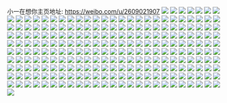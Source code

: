 小一在想你主页地址: https://weibo.com/u/2609021907 
![](https://wx4.sinaimg.cn/mw2000/9b8283d3ly1h9ilw37p2jj20v11j20vw.jpg) 
![](https://wx4.sinaimg.cn/mw2000/9b8283d3ly1h96qvzolyuj22c0340qv5.jpg) 
![](https://wx4.sinaimg.cn/mw2000/9b8283d3ly1h96qvykvm5j22c0340npe.jpg) 
![](https://wx4.sinaimg.cn/mw2000/9b8283d3ly1h95v25jftvj20zu0rejw1.jpg) 
![](https://wx4.sinaimg.cn/mw2000/9b8283d3ly1h95kzr47rhj20zu0t9dpi.jpg) 
![](https://wx4.sinaimg.cn/mw2000/9b8283d3ly1h95kzry5a5j22c0340kjl.jpg) 
![](https://wx4.sinaimg.cn/mw2000/9b8283d3ly1h95kzsq747j21o02804qp.jpg) 
![](https://wx4.sinaimg.cn/mw2000/9b8283d3ly1h8prv4klv5j213u0tun5v.jpg) 
![](https://wx4.sinaimg.cn/mw2000/9b8283d3ly1h8prtpa5w9j20u014046i.jpg) 
![](https://wx4.sinaimg.cn/mw2000/9b8283d3ly1h8pru3brtqj20u412846i.jpg) 
![](https://wx4.sinaimg.cn/mw2000/9b8283d3ly1h8prsgpc6oj21o02801kx.jpg) 
![](https://wx4.sinaimg.cn/mw2000/9b8283d3ly1h8okmcea9sj22c0340x6q.jpg) 
![](https://wx4.sinaimg.cn/mw2000/9b8283d3ly1h8oodc4dr8j22c03407wi.jpg) 
![](https://wx4.sinaimg.cn/mw2000/9b8283d3ly1h8okmb5wfmj23402c0kjm.jpg) 
![](https://wx4.sinaimg.cn/mw2000/9b8283d3ly1h8oo5o9yaaj23402c04qr.jpg) 
![](https://wx4.sinaimg.cn/mw2000/9b8283d3ly1h8knvdg783j22c0340x6q.jpg) 
![](https://wx4.sinaimg.cn/mw2000/9b8283d3ly1h8knvc6cfnj22c0340x6p.jpg) 
![](https://wx4.sinaimg.cn/mw2000/9b8283d3ly1h8h32nwbnuj23402c0npe.jpg) 
![](https://wx4.sinaimg.cn/mw2000/9b8283d3ly1h8h32oyudkj23402c07wi.jpg) 
![](https://wx4.sinaimg.cn/mw2000/9b8283d3ly1h8h32mksdwj22c0340u0x.jpg) 
![](https://wx4.sinaimg.cn/mw2000/9b8283d3ly1h8e5vc04xnj21ny1zp4qp.jpg) 
![](https://wx4.sinaimg.cn/mw2000/9b8283d3ly1h8e5v9auu7j229533yb29.jpg) 
![](https://wx4.sinaimg.cn/mw2000/9b8283d3ly1h8e5vgv6z3j22692unqv5.jpg) 
![](https://wx4.sinaimg.cn/mw2000/9b8283d3ly1h89oajkixjj21op1qf7wh.jpg) 
![](https://wx4.sinaimg.cn/mw2000/9b8283d3ly1h86587p4zrj22c0340x6q.jpg) 
![](https://wx4.sinaimg.cn/mw2000/9b8283d3ly1h84wan9qnnj22c0340000.jpg) 
![](https://wx4.sinaimg.cn/mw2000/9b8283d3ly1h84wa54ts5j22c0340e82.jpg) 
![](https://wx4.sinaimg.cn/mw2000/9b8283d3ly1h84w9sxj02j22392pvnpd.jpg) 
![](https://wx4.sinaimg.cn/mw2000/9b8283d3ly1h7uk6h26m6j22c0340kjl.jpg) 
![](https://wx4.sinaimg.cn/mw2000/9b8283d3ly1h7uk6lvy07j21o02804qp.jpg) 
![](https://wx4.sinaimg.cn/mw2000/9b8283d3ly1h7s5o06mjkj22c0340u0x.jpg) 
![](https://wx4.sinaimg.cn/mw2000/9b8283d3ly1h7s5nzac20j23402c0x6q.jpg) 
![](https://wx4.sinaimg.cn/mw2000/9b8283d3ly1h7s5o3y95tj23402c0kjm.jpg) 
![](https://wx4.sinaimg.cn/mw2000/9b8283d3ly1h7s5o2fx0qj23402c0u0y.jpg) 
![](https://wx4.sinaimg.cn/mw2000/9b8283d3ly1h7nnp4fe7vj21mi261kjl.jpg) 
![](https://wx4.sinaimg.cn/mw2000/9b8283d3ly1h7nnpcgt8kj21mo268npd.jpg) 
![](https://wx4.sinaimg.cn/mw2000/9b8283d3ly1h7nnox2zs7j21o0280b29.jpg) 
![](https://wx4.sinaimg.cn/mw2000/9b8283d3ly1h7mbgaeejjj22801o0x2w.jpg) 
![](https://wx4.sinaimg.cn/mw2000/9b8283d3ly1h7mbfrap6dj21o02807wh.jpg) 
![](https://wx4.sinaimg.cn/mw2000/9b8283d3ly1h7mbftnhjbj21o02807wh.jpg) 
![](https://wx4.sinaimg.cn/mw2000/9b8283d3ly1h7mbfwh4aaj21o02807wh.jpg) 
![](https://wx4.sinaimg.cn/mw2000/9b8283d3ly1h7mbfyddndj21je21v1kx.jpg) 
![](https://wx4.sinaimg.cn/mw2000/9b8283d3ly1h7mbgdq2a7j23402c0u0y.jpg) 
![](https://wx4.sinaimg.cn/mw2000/9b8283d3ly1h7mbg0ye42j21o0280e81.jpg) 
![](https://wx4.sinaimg.cn/mw2000/9b8283d3ly1h7mbg548jqj210d1jab1j.jpg) 
![](https://wx4.sinaimg.cn/mw2000/9b8283d3ly1h7mbg38990j21o02804qp.jpg) 
![](https://wx4.sinaimg.cn/mw2000/9b8283d3ly1h7mbg8s02pj23402c0qv6.jpg) 
![](https://wx4.sinaimg.cn/mw2000/9b8283d3ly1h7mbfozn2dj21o02807wh.jpg) 
![](https://wx4.sinaimg.cn/mw2000/9b8283d3ly1h7ldps952fj23342bc1kz.jpg) 
![](https://wx4.sinaimg.cn/mw2000/9b8283d3ly1h7ldplp4omj22bc334e83.jpg) 
![](https://wx4.sinaimg.cn/mw2000/9b8283d3ly1h7ldpw23grj23402c04qq.jpg) 
![](https://wx4.sinaimg.cn/mw2000/9b8283d3ly1h7j1ooq0haj22c03401ky.jpg) 
![](https://wx4.sinaimg.cn/mw2000/9b8283d3ly1h7j1oqtrqhj21o02804qp.jpg) 
![](https://wx4.sinaimg.cn/mw2000/9b8283d3ly1h7j1olq71rj21aq1slh5r.jpg) 
![](https://wx4.sinaimg.cn/mw2000/9b8283d3ly1h7j1pg2d8ej20u414448m.jpg) 
![](https://wx4.sinaimg.cn/mw2000/9b8283d3ly1h7j1owiy0dj22c0340npe.jpg) 
![](https://wx4.sinaimg.cn/mw2000/9b8283d3ly1h7j1otsrxvj21o0280npd.jpg) 
![](https://wx4.sinaimg.cn/mw2000/9b8283d3ly1h73pd447vcj22c0340kjm.jpg) 
![](https://wx4.sinaimg.cn/mw2000/9b8283d3ly1h6y83uylz1j22c0340hdu.jpg) 
![](https://wx4.sinaimg.cn/mw2000/9b8283d3ly1h6y83zsg78j22c0340qv6.jpg) 
![](https://wx4.sinaimg.cn/mw2000/9b8283d3ly1h6y83wa84cj22bs1u97wh.jpg) 
![](https://wx4.sinaimg.cn/mw2000/9b8283d3ly1h6m38zbng0j21ba0zgjxc.jpg) 
![](https://wx4.sinaimg.cn/mw2000/9b8283d3ly1h6m38zku0kj20zk1bfacv.jpg) 
![](https://wx4.sinaimg.cn/mw2000/9b8283d3ly1h6hz3icbkwj21jg137783.jpg) 
![](https://wx4.sinaimg.cn/mw2000/9b8283d3ly1h6hz3l7ybfj21o0280b29.jpg) 
![](https://wx4.sinaimg.cn/mw2000/9b8283d3ly1h6hz3yr7v0j21o0280ha4.jpg) 
![](https://wx4.sinaimg.cn/mw2000/9b8283d3ly1h6hz45j1fmj21o0280at9.jpg) 
![](https://wx4.sinaimg.cn/mw2000/9b8283d3ly1h6hz497jpzj21o0280kjl.jpg) 
![](https://wx4.sinaimg.cn/mw2000/9b8283d3ly1h6f2cbz38kj21o02804qp.jpg) 
![](https://wx4.sinaimg.cn/mw2000/9b8283d3ly1h6b3nchrpsj22121is7wh.jpg) 
![](https://wx4.sinaimg.cn/mw2000/9b8283d3ly1h6b3ng9bzlj23402c04qp.jpg) 
![](https://wx4.sinaimg.cn/mw2000/9b8283d3ly1h69x3jymt4j21o02807c3.jpg) 
![](https://wx4.sinaimg.cn/mw2000/9b8283d3ly1h68rzobzzgj20xs17pq8e.jpg) 
![](https://wx4.sinaimg.cn/mw2000/9b8283d3ly1h642uutibjj21ec20a7wh.jpg) 
![](https://wx4.sinaimg.cn/mw2000/9b8283d3ly1h62tulyvgjj20tu13u166.jpg) 
![](https://wx4.sinaimg.cn/mw2000/9b8283d3ly1h62tu3fjs9j22c03407wi.jpg) 
![](https://wx4.sinaimg.cn/mw2000/9b8283d3ly1h62tu29kr6j21o02yo76n.jpg) 
![](https://wx4.sinaimg.cn/mw2000/9b8283d3ly1h61nhmcop6j23402c0qv5.jpg) 
![](https://wx4.sinaimg.cn/mw2000/9b8283d3ly1h61nhnmd5lj23402c0u0x.jpg) 
![](https://wx4.sinaimg.cn/mw2000/9b8283d3ly1h61nhl5gypj22fj1up4qp.jpg) 
![](https://wx4.sinaimg.cn/mw2000/9b8283d3ly1h5ybcxpn71j22c0340qv6.jpg) 
![](https://wx4.sinaimg.cn/mw2000/9b8283d3ly1h5ybczl542j23402c0u0y.jpg) 
![](https://wx4.sinaimg.cn/mw2000/9b8283d3ly1h5uv7qbj6wj21o02804qp.jpg) 
![](https://wx4.sinaimg.cn/mw2000/9b8283d3ly1h5uv7r2qkmj20tu13u471.jpg) 
![](https://wx4.sinaimg.cn/mw2000/9b8283d3ly1h5u7xqmhoij21o0280e81.jpg) 
![](https://wx4.sinaimg.cn/mw2000/9b8283d3ly1h5tqn6kt59j21o02807wh.jpg) 
![](https://wx4.sinaimg.cn/mw2000/9b8283d3ly1h5tqn4umpcj21o0280e81.jpg) 
![](https://wx4.sinaimg.cn/mw2000/9b8283d3ly1h5tqn7cu1kj21o02807wh.jpg) 
![](https://wx4.sinaimg.cn/mw2000/9b8283d3ly1h5t2w4bgepj21o02804qp.jpg) 
![](https://wx4.sinaimg.cn/mw2000/9b8283d3ly1h5q69y9cbdj21hc0u0797.jpg) 
![](https://wx4.sinaimg.cn/mw2000/9b8283d3ly1h5lnckm1vnj23402c0hdu.jpg) 
![](https://wx4.sinaimg.cn/mw2000/9b8283d3ly1h5fg20za4fj21o0280x6q.jpg) 
![](https://wx4.sinaimg.cn/mw2000/9b8283d3ly1h5fg39yyivj22b432ue88.jpg) 
![](https://wx4.sinaimg.cn/mw2000/9b8283d3ly1h5fg1ukhtqj22c0340hdv.jpg) 
![](https://wx4.sinaimg.cn/mw2000/9b8283d3ly1h5fg1pxfnzj229n340x6t.jpg) 
![](https://wx4.sinaimg.cn/mw2000/9b8283d3ly1h55bd5cdogj22801o01kx.jpg) 
![](https://wx4.sinaimg.cn/mw2000/9b8283d3ly1h55b9sce1vj20zk10zqfr.jpg) 
![](https://wx4.sinaimg.cn/mw2000/9b8283d3ly1h55b9m6jlrj20zk1037de.jpg) 
![](https://wx4.sinaimg.cn/mw2000/9b8283d3ly1h55b9szb48j20zk0zkaiy.jpg) 
![](https://wx4.sinaimg.cn/mw2000/9b8283d3ly1h55hmkgsd2j22c0340u0y.jpg) 
![](https://wx4.sinaimg.cn/mw2000/9b8283d3ly1h55bakyoixj20lj0wd7bi.jpg) 
![](https://wx4.sinaimg.cn/mw2000/9b8283d3ly1h55b9qx0sdj213w1rye81.jpg) 
![](https://wx4.sinaimg.cn/mw2000/9b8283d3ly1h55b9p6v90j21cp21bu0x.jpg) 
![](https://wx4.sinaimg.cn/mw2000/9b8283d3ly1h55b9n025vj21ct1x4kjl.jpg) 
![](https://wx4.sinaimg.cn/mw2000/9b8283d3ly1h51nk58kbkj22lf1yyx6p.jpg) 
![](https://wx4.sinaimg.cn/mw2000/9b8283d3ly1h51nk6e8j3j22c0340kjm.jpg) 
![](https://wx4.sinaimg.cn/mw2000/9b8283d3ly1h51nk746y8j215h0v17et.jpg) 
![](https://wx4.sinaimg.cn/mw2000/9b8283d3ly1h51nk7etlaj20r70jx77n.jpg) 
![](https://wx4.sinaimg.cn/mw2000/9b8283d3ly1h51nk8bdzqj23402c0hdu.jpg) 
![](https://wx4.sinaimg.cn/mw2000/9b8283d3ly1h51nk9ts0kj23402c0u0x.jpg) 
![](https://wx4.sinaimg.cn/mw2000/9b8283d3ly1h51nkcksw2j23402c0npe.jpg) 
![](https://wx4.sinaimg.cn/mw2000/9b8283d3ly1h51nkdvsd3j22c03407wi.jpg) 
![](https://wx4.sinaimg.cn/mw2000/9b8283d3ly1h4w28akk94j22c0340u0y.jpg) 
![](https://wx4.sinaimg.cn/mw2000/9b8283d3ly1h4w2884fmzj22c0340u0y.jpg) 
![](https://wx4.sinaimg.cn/mw2000/9b8283d3ly1h4rl1q44pjj22c01v1e55.jpg) 
![](https://wx4.sinaimg.cn/mw2000/9b8283d3ly1h4rl1rnymdj22c02dgx6p.jpg) 
![](https://wx4.sinaimg.cn/mw2000/9b8283d3ly1h4rl1tevxhj22c02m37wi.jpg) 
![](https://wx4.sinaimg.cn/mw2000/9b8283d3ly1h4rl1vdzucj22c02d1hdu.jpg) 
![](https://wx4.sinaimg.cn/mw2000/9b8283d3ly1h4g3em3w9zj20tz0mi12m.jpg) 
![](https://wx4.sinaimg.cn/mw2000/9b8283d3ly1h4g3ek9hwjj22c0340e82.jpg) 
![](https://wx4.sinaimg.cn/mw2000/9b8283d3ly1h1cxaja4vaj21o02807wh.jpg) 
![](https://wx4.sinaimg.cn/mw2000/9b8283d3ly1gzk98jqd66j20tz0mialv.jpg) 
![](https://wx4.sinaimg.cn/mw2000/9b8283d3ly1gzk98ioh86j22c0340e82.jpg) 
![](https://wx4.sinaimg.cn/mw2000/9b8283d3ly1gzk98hf0lcj21o02807wh.jpg) 
![](https://wx4.sinaimg.cn/mw2000/9b8283d3ly1gys618ouwaj21o02801kx.jpg) 
![](https://wx4.sinaimg.cn/mw2000/9b8283d3ly1gys6043vi7j21o0280u0x.jpg) 
![](https://wx4.sinaimg.cn/mw2000/9b8283d3ly1gys605awcbj21o02804qp.jpg) 
![](https://wx4.sinaimg.cn/mw2000/9b8283d3ly1gykhjcjbr1j21o02804qp.jpg) 
![](https://wx4.sinaimg.cn/mw2000/9b8283d3ly1gxsg1infbkj20tc0rsagn.jpg) 
![](https://wx4.sinaimg.cn/mw2000/9b8283d3ly1gxsg05c0gtj20tl0t9qa7.jpg) 
![](https://wx4.sinaimg.cn/mw2000/9b8283d3ly1gxsg05zxzzj215214daml.jpg) 
![](https://wx4.sinaimg.cn/mw2000/9b8283d3ly1gu2orv3p5rj22801o0npd.jpg) 
![](https://wx4.sinaimg.cn/mw2000/002QzbMvly1gu2orzsg4zj60u00w2n6s02.jpg) 
![](https://wx4.sinaimg.cn/mw2000/002QzbMvly1gu2otj3zwoj60os0rwako02.jpg) 
![](https://wx4.sinaimg.cn/mw2000/002QzbMvly1gu2os6e81wj61o0280qv502.jpg) 
![](https://wx4.sinaimg.cn/mw2000/9b8283d3ly1gsdx4fb0iaj22c03407wi.jpg) 
![](https://wx4.sinaimg.cn/mw2000/9b8283d3ly1gsdx4h5lu2j23402c0b2a.jpg) 
![](https://wx4.sinaimg.cn/mw2000/9b8283d3ly1gsdx4irwflj23402c07wh.jpg) 
![](https://wx4.sinaimg.cn/mw2000/9b8283d3ly1gsdx4e9o9kj22c03407wi.jpg) 
![](https://wx4.sinaimg.cn/mw2000/9b8283d3ly1gsdx4lxoluj23402c0e81.jpg) 
![](https://wx4.sinaimg.cn/mw2000/9b8283d3ly1gsdx4knm0uj22c0340npe.jpg) 
![](https://wx4.sinaimg.cn/mw2000/9b8283d3ly1gsdx4nvytuj23402c0hdt.jpg) 
![](https://wx4.sinaimg.cn/mw2000/9b8283d3ly1gsdx4pko9vj23402c0e81.jpg) 
![](https://wx4.sinaimg.cn/mw2000/9b8283d3ly1gsdx4s01lwj22c0340qv6.jpg) 
![](https://wx4.sinaimg.cn/mw2000/9b8283d3ly1gropglvmqgj22c0340nph.jpg) 
![](https://wx4.sinaimg.cn/mw2000/9b8283d3ly1gropgqbsmlj22801o0kjl.jpg) 
![](https://wx4.sinaimg.cn/mw2000/9b8283d3ly1gropgxgchcj225q29u7wh.jpg) 
![](https://wx4.sinaimg.cn/mw2000/9b8283d3ly1groph5a0b8j227v2a2aoy.jpg) 
![](https://wx4.sinaimg.cn/mw2000/9b8283d3ly1groph2wunuj22xp27au0y.jpg) 
![](https://wx4.sinaimg.cn/mw2000/9b8283d3ly1gropjfbrkrj23402c07wi.jpg) 
![](https://wx4.sinaimg.cn/mw2000/9b8283d3ly1gropjluyp1j23402c0b2b.jpg) 
![](https://wx4.sinaimg.cn/mw2000/9b8283d3ly1gropjygl7xj22c0340x6q.jpg) 
![](https://wx4.sinaimg.cn/mw2000/9b8283d3ly1gropjrymuwj23402c04qr.jpg) 
![](https://wx4.sinaimg.cn/mw2000/9b8283d3ly1grnywiigasj23402c07ur.jpg) 
![](https://wx4.sinaimg.cn/mw2000/9b8283d3ly1gr48zeifxaj23402c0b29.jpg) 
![](https://wx4.sinaimg.cn/mw2000/9b8283d3ly1gr48zi6mlvj23402c0npd.jpg) 
![](https://wx4.sinaimg.cn/mw2000/9b8283d3ly1gr48zcob3dj22c03404qr.jpg) 
![](https://wx4.sinaimg.cn/mw2000/9b8283d3ly1gpxgjptxdrj21o02804qq.jpg) 
![](https://wx4.sinaimg.cn/mw2000/9b8283d3ly1gpxgju75gdj21o02801ky.jpg) 
![](https://wx4.sinaimg.cn/mw2000/9b8283d3ly1gpxgk1d58oj21o02804qq.jpg) 
![](https://wx4.sinaimg.cn/mw2000/9b8283d3ly1gmjntfy1jlj22c0340hdu.jpg) 
![](https://wx4.sinaimg.cn/mw2000/9b8283d3ly1gmjntjue85j23402c0x6p.jpg) 
![](https://wx4.sinaimg.cn/mw2000/9b8283d3ly1gikp4x4iq4j20mz0uddy2.jpg) 
![](https://wx4.sinaimg.cn/mw2000/9b8283d3ly1gikp3v6e65j22801o0npd.jpg) 
![](https://wx4.sinaimg.cn/mw2000/9b8283d3ly1gikp3p79drj21o0280qv5.jpg) 
![](https://wx4.sinaimg.cn/mw2000/9b8283d3ly1gikp3s6o9nj21o0280e81.jpg) 
![](https://wx4.sinaimg.cn/mw2000/9b8283d3ly1ghqc4pds9gj21700u04de.jpg) 
![](https://wx4.sinaimg.cn/mw2000/9b8283d3ly1ghqc4tlc89j20u0140ami.jpg) 
![](https://wx4.sinaimg.cn/mw2000/9b8283d3ly1ghqc4vp3yej21400u0jz0.jpg) 
![](https://wx4.sinaimg.cn/mw2000/9b8283d3ly1ghqc4w843wj21400u0tfy.jpg) 
![](https://wx4.sinaimg.cn/mw2000/9b8283d3ly1ghqca9l3trj213k0qoam1.jpg) 
![](https://wx4.sinaimg.cn/mw2000/9b8283d3ly1ghqc4qyqd8j20u0140wp3.jpg) 
![](https://wx4.sinaimg.cn/mw2000/9b8283d3ly1ghqc9mozd8j21400u0thi.jpg) 
![](https://wx4.sinaimg.cn/mw2000/9b8283d3ly1ghqc9nlz4tj21400u0guz.jpg) 
![](https://wx4.sinaimg.cn/mw2000/9b8283d3ly1ghqc9lcz22j20u0140tiq.jpg) 
![](https://wx4.sinaimg.cn/mw2000/9b8283d3ly1ghqc4s351dj21fi0u0qoa.jpg) 
![](https://wx4.sinaimg.cn/mw2000/9b8283d3ly1gewodviwt2j21400u07d5.jpg) 
![](https://wx4.sinaimg.cn/mw2000/9b8283d3ly1gewodvx5g0j21400u0jxm.jpg) 
![](https://wx4.sinaimg.cn/mw2000/9b8283d3ly1gewodwbw26j21400u0woj.jpg) 
![](https://wx4.sinaimg.cn/mw2000/9b8283d3ly1gewodv6maej20u014078p.jpg) 
![](https://wx4.sinaimg.cn/mw2000/9b8283d3ly1gewodwk1b5j21400u0n1q.jpg) 
![](https://wx4.sinaimg.cn/mw2000/9b8283d3ly1gdxucued3kj20u012m7bz.jpg) 
![](https://wx4.sinaimg.cn/mw2000/9b8283d3ly1gdsd9uhsbpj21400u0ds5.jpg) 
![](https://wx4.sinaimg.cn/mw2000/9b8283d3ly1gdsd9tkc8cj21410u0amx.jpg) 
![](https://wx4.sinaimg.cn/mw2000/9b8283d3ly1gdsd9rvz68j21400u0134.jpg) 
![](https://wx4.sinaimg.cn/mw2000/9b8283d3ly1gdsd9qko9bj21400u0ajz.jpg) 
![](https://wx4.sinaimg.cn/mw2000/9b8283d3ly1gaygcnfofwj20zk1be77n.jpg) 
![](https://wx4.sinaimg.cn/mw2000/9b8283d3ly1gav2ckt8kvj21o0280hdt.jpg) 
![](https://wx4.sinaimg.cn/mw2000/9b8283d3ly1galh0dvkiyj20u00u0q55.jpg) 
![](https://wx4.sinaimg.cn/mw2000/9b8283d3ly1galgzvhrecj21c01c01kx.jpg) 
![](https://wx4.sinaimg.cn/mw2000/9b8283d3ly1galgzzt2qqj21c01c04qp.jpg) 
![](https://wx4.sinaimg.cn/mw2000/9b8283d3ly1g9wqu96v9pj20qo0e23yo.jpg) 
![](https://wx4.sinaimg.cn/mw2000/9b8283d3ly1g6zcymdfcpj20u01400xa.jpg) 
![](https://wx4.sinaimg.cn/mw2000/9b8283d3ly1g6zcymmevdj20u0140q8j.jpg) 
![](https://wx4.sinaimg.cn/mw2000/9b8283d3ly1g6vy5cnmbtj22o02o0npe.jpg) 
![](https://wx4.sinaimg.cn/mw2000/9b8283d3ly1g6vy5dsnodj22o02o0hdu.jpg) 
![](https://wx4.sinaimg.cn/mw2000/9b8283d3ly1g6vy5rx6lsj20k00k03zc.jpg) 
![](https://wx4.sinaimg.cn/mw2000/9b8283d3ly1g6t5ksp5u5j22o03k0npf.jpg) 
![](https://wx4.sinaimg.cn/mw2000/9b8283d3ly1g6t5kz047tj22o02o0e83.jpg) 
![](https://wx4.sinaimg.cn/mw2000/9b8283d3ly1g6c843wpb8j22o03k0hdt.jpg) 
![](https://wx4.sinaimg.cn/mw2000/9b8283d3ly1g67k6y6z92j20u00u04n3.jpg) 
![](https://wx4.sinaimg.cn/mw2000/9b8283d3ly1g67k755uloj22o02o01ky.jpg) 
![](https://wx4.sinaimg.cn/mw2000/9b8283d3ly1g67k6v3v9uj20u00u0qoa.jpg) 
![](https://wx4.sinaimg.cn/mw2000/9b8283d3ly1g65ceszzzfj23bs3bsqv6.jpg) 
![](https://wx4.sinaimg.cn/mw2000/9b8283d3ly1g65ceumr9mj22o02o01kz.jpg) 
![](https://wx4.sinaimg.cn/mw2000/9b8283d3ly1g65ch0kf62j21o01o0u0y.jpg) 
![](https://wx4.sinaimg.cn/mw2000/9b8283d3ly1g5q54h3lcyj23402c04qv.jpg) 
![](https://wx4.sinaimg.cn/mw2000/9b8283d3ly1g5q5567e6tj23402c0he0.jpg) 
![](https://wx4.sinaimg.cn/mw2000/9b8283d3ly1g5660nhq6sj22o02o0qv6.jpg) 
![](https://wx4.sinaimg.cn/mw2000/9b8283d3ly1g565z107sfj22o02o0x6p.jpg) 
![](https://wx4.sinaimg.cn/mw2000/9b8283d3ly1g565yyrb67j22o02o04qs.jpg) 
![](https://wx4.sinaimg.cn/mw2000/9b8283d3ly1g565z4obykj22o02o0u0y.jpg) 
![](https://wx4.sinaimg.cn/mw2000/9b8283d3ly1g55fnoirwhj22o02o0hdu.jpg) 
![](https://wx4.sinaimg.cn/mw2000/9b8283d3ly1g548d0k1p6j22o02o0b2b.jpg) 
![](https://wx4.sinaimg.cn/mw2000/9b8283d3ly1g44erv2949j21400u017l.jpg) 
![](https://wx4.sinaimg.cn/mw2000/9b8283d3ly1g3g1wf9xkkj21400u0q72.jpg) 
![](https://wx4.sinaimg.cn/mw2000/9b8283d3ly1g14kf70sb1j20u01407g5.jpg) 
![](https://wx4.sinaimg.cn/mw2000/9b8283d3ly1g14kfek89rj21400u0agy.jpg) 
![](https://wx4.sinaimg.cn/mw2000/9b8283d3ly1g14kf94ajlj21400u04as.jpg) 
![](https://wx4.sinaimg.cn/mw2000/9b8283d3ly1g14kfak9tpj20u0140dmt.jpg) 
![](https://wx4.sinaimg.cn/mw2000/9b8283d3ly1g14kfc3q8fj21400u0qcn.jpg) 
![](https://wx4.sinaimg.cn/mw2000/9b8283d3ly1g14kfg34ggj21420u0n4d.jpg) 
![](https://wx4.sinaimg.cn/mw2000/9b8283d3ly1fr852a4rg3j21901o0x6p.jpg) 
![](https://wx4.sinaimg.cn/mw2000/9b8283d3ly1fr852d8egrj23k02o04qq.jpg) 
![](https://wx4.sinaimg.cn/mw2000/9b8283d3ly1fr8527a29aj21901o07wi.jpg) 
![](https://wx4.sinaimg.cn/mw2000/9b8283d3ly1fr852grgt9j22zs2zse82.jpg) 
![](https://wx4.sinaimg.cn/mw2000/9b8283d3ly1fr852kog3dj22zs2zsnpe.jpg) 
![](https://wx4.sinaimg.cn/mw2000/9b8283d3ly1fr852ofiemj23ni2qfhdu.jpg) 
![](https://wx4.sinaimg.cn/mw2000/9b8283d3ly1fr852y8bpij23k02o0e84.jpg) 
![](https://wx4.sinaimg.cn/mw2000/9b8283d3ly1fr852s53ztj23k02o0kjm.jpg) 
![](https://wx4.sinaimg.cn/mw2000/9b8283d3ly1fr8533bsysj23k02o04qr.jpg) 
![](https://wx4.sinaimg.cn/mw2000/9b8283d3ly1fq8r8tbgm0j20qo0qo0vj.jpg) 
![](https://wx4.sinaimg.cn/mw2000/9b8283d3ly1fq8r8u9ftej20qo0qognn.jpg) 
